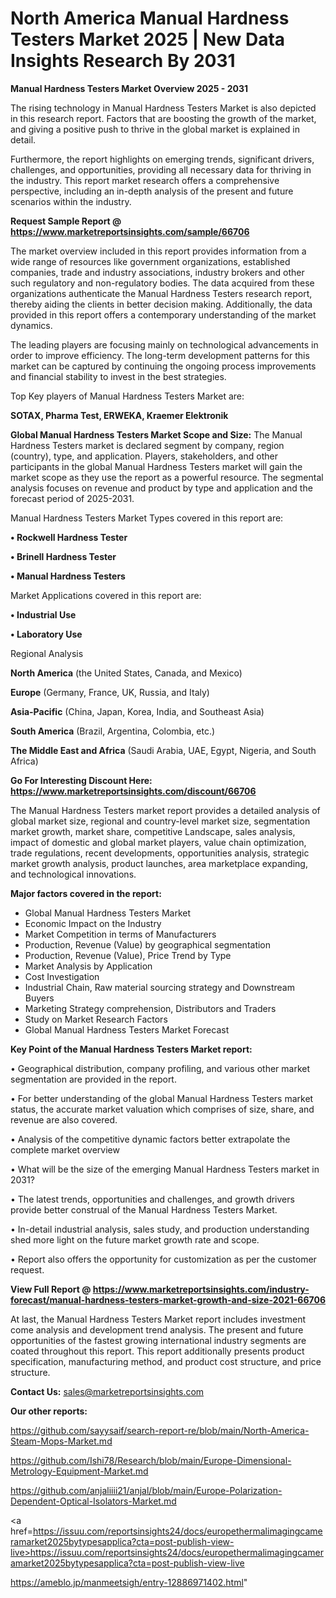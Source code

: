 # North America Manual Hardness Testers Market 2025 | New Data Insights Research By 2031

<Strong> Manual Hardness Testers Market Overview 2025 - 2031</strong>

The rising technology in Manual Hardness Testers Market is also depicted in this research report. Factors that are boosting the growth of the market, and giving a positive push to thrive in the global market is explained in detail.

Furthermore, the report highlights on emerging trends, significant drivers, challenges, and opportunities, providing all necessary data for thriving in the industry. This report market research offers a comprehensive perspective, including an in-depth analysis of the present and future scenarios within the industry.

<strong>Request Sample Report @ <a href=https://www.marketreportsinsights.com/sample/66706>https://www.marketreportsinsights.com/sample/66706</a></strong>

The market overview included in this report provides information from a wide range of resources like government organizations, established companies, trade and industry associations, industry brokers and other such regulatory and non-regulatory bodies. The data acquired from these organizations authenticate the Manual Hardness Testers research report, thereby aiding the clients in better decision making. Additionally, the data provided in this report offers a contemporary understanding of the market dynamics.

The leading players are focusing mainly on technological advancements in order to improve efficiency. The long-term development patterns for this market can be captured by continuing the ongoing process improvements and financial stability to invest in the best strategies.

Top Key players of Manual Hardness Testers Market are:

<strong>SOTAX, Pharma Test, ERWEKA, Kraemer Elektronik</strong>

<strong><b>Global Manual Hardness Testers Market Scope and Size:</b></strong>
The Manual Hardness Testers market is declared segment by company, region (country), type, and application. Players, stakeholders, and other participants in the global Manual Hardness Testers market will gain the market scope as they use the report as a powerful resource. The segmental analysis focuses on revenue and product by type and application and the forecast period of 2025-2031.

Manual Hardness Testers Market Types covered in this report are:

<strong>• Rockwell Hardness Tester

• Brinell Hardness Tester

• Manual Hardness Testers</strong>

Market Applications covered in this report are:

<strong>• Industrial Use

• Laboratory Use</strong> 

Regional Analysis

<strong>North America</strong> (the United States, Canada, and Mexico)

<strong>Europe</strong> (Germany, France, UK, Russia, and Italy)

<strong>Asia-Pacific</strong> (China, Japan, Korea, India, and Southeast Asia)

<strong>South America</strong> (Brazil, Argentina, Colombia, etc.)

<strong>The Middle East and Africa</strong> (Saudi Arabia, UAE, Egypt, Nigeria, and South Africa)

<strong>Go For Interesting Discount Here: <a href=https://www.marketreportsinsights.com/discount/66706>https://www.marketreportsinsights.com/discount/66706</a></strong>

The Manual Hardness Testers market report provides a detailed analysis of global market size, regional and country-level market size, segmentation market growth, market share, competitive Landscape, sales analysis, impact of domestic and global market players, value chain optimization, trade regulations, recent developments, opportunities analysis, strategic market growth analysis, product launches, area marketplace expanding, and technological innovations.

<strong><b>Major factors covered in the report:</b></strong>
<ul>
  <li>Global Manual Hardness Testers Market </li>
  <li>Economic Impact on the Industry</li>
  <li>Market Competition in terms of Manufacturers</li>
  <li>Production, Revenue (Value) by geographical segmentation</li>
  <li>Production, Revenue (Value), Price Trend by Type</li>
  <li>Market Analysis by Application</li>
  <li>Cost Investigation</li>
  <li>Industrial Chain, Raw material sourcing strategy and Downstream Buyers</li>
  <li>Marketing Strategy comprehension, Distributors and Traders</li>
  <li>Study on Market Research Factors</li>
  <li>Global Manual Hardness Testers Market Forecast</li>
</ul>

<strong><b>Key Point of the Manual Hardness Testers Market report:</b></strong>

• Geographical distribution, company profiling, and various other market segmentation are provided in the report.

• For better understanding of the global Manual Hardness Testers market status, the accurate market valuation which comprises of size, share, and revenue are also covered.

• Analysis of the competitive dynamic factors better extrapolate the complete market overview

• What will be the size of the emerging Manual Hardness Testers market in 2031?

• The latest trends, opportunities and challenges, and growth drivers provide better construal of the Manual Hardness Testers Market.

• In-detail industrial analysis, sales study, and production understanding shed more light on the future market growth rate and scope.

• Report also offers the opportunity for customization as per the customer request.

<strong><b>View Full Report @ <a href=https://www.marketreportsinsights.com/industry-forecast/manual-hardness-testers-market-growth-and-size-2021-66706>https://www.marketreportsinsights.com/industry-forecast/manual-hardness-testers-market-growth-and-size-2021-66706</a></b></strong>


At last, the Manual Hardness Testers Market report includes investment come analysis and development trend analysis. The present and future opportunities of the fastest growing international industry segments are coated throughout this report. This report additionally presents product specification, manufacturing method, and product cost structure, and price structure.

<strong>Contact Us:</strong>
sales@marketreportsinsights.com

<strong>Our other reports:</strong>

<a href=https://github.com/sayysaif/search-report-re/blob/main/North-America-Steam-Mops-Market.md>https://github.com/sayysaif/search-report-re/blob/main/North-America-Steam-Mops-Market.md</a>

<a href=https://github.com/Ishi78/Research/blob/main/Europe-Dimensional-Metrology-Equipment-Market.md>https://github.com/Ishi78/Research/blob/main/Europe-Dimensional-Metrology-Equipment-Market.md</a>

<a href=https://github.com/anjaliiii21/anjal/blob/main/Europe-Polarization-Dependent-Optical-Isolators-Market.md>https://github.com/anjaliiii21/anjal/blob/main/Europe-Polarization-Dependent-Optical-Isolators-Market.md</a>

<a href=https://issuu.com/reportsinsights24/docs/europethermalimagingcameramarket2025bytypesapplica?cta=post-publish-view-live>https://issuu.com/reportsinsights24/docs/europethermalimagingcameramarket2025bytypesapplica?cta=post-publish-view-live</a>

<a href=https://ameblo.jp/manmeetsigh/entry-12886971402.html>https://ameblo.jp/manmeetsigh/entry-12886971402.html</a>"
